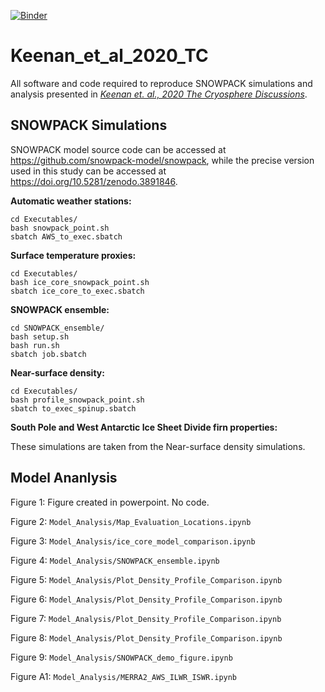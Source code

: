 [![Binder](https://mybinder.org/badge_logo.svg)](https://mybinder.org/v2/gh/EricKeenan/Keenan_et_al_2020_TC/master)

# Keenan_et_al_2020_TC
All software and code required to reproduce SNOWPACK simulations and analysis presented in [*Keenan et. al., 2020 The Cryosphere Discussions*](https://tc.copernicus.org/preprints/tc-2020-175/). 

## SNOWPACK Simulations
SNOWPACK model source code can be accessed at https://github.com/snowpack-model/snowpack, while the precise version used in this study can be accessed at https://doi.org/10.5281/zenodo.3891846. 

**Automatic weather stations:**
```
cd Executables/
bash snowpack_point.sh
sbatch AWS_to_exec.sbatch
```

**Surface temperature proxies:**
```
cd Executables/
bash ice_core_snowpack_point.sh
sbatch ice_core_to_exec.sbatch
```

**SNOWPACK ensemble:**
```
cd SNOWPACK_ensemble/
bash setup.sh
bash run.sh
sbatch job.sbatch
```

**Near-surface density:**
```
cd Executables/
bash profile_snowpack_point.sh
sbatch to_exec_spinup.sbatch
```

**South Pole and West Antarctic Ice Sheet Divide firn properties:**

These simulations are taken from the Near-surface density simulations. 


## Model Ananlysis
Figure 1: Figure created in powerpoint. No code. 

Figure 2: `Model_Analysis/Map_Evaluation_Locations.ipynb`

Figure 3: `Model_Analysis/ice_core_model_comparison.ipynb`

Figure 4: `Model_Analysis/SNOWPACK_ensemble.ipynb`

Figure 5: `Model_Analysis/Plot_Density_Profile_Comparison.ipynb`

Figure 6: `Model_Analysis/Plot_Density_Profile_Comparison.ipynb`

Figure 7: `Model_Analysis/Plot_Density_Profile_Comparison.ipynb`

Figure 8: `Model_Analysis/Plot_Density_Profile_Comparison.ipynb`

Figure 9: `Model_Analysis/SNOWPACK_demo_figure.ipynb`

Figure A1: `Model_Analysis/MERRA2_AWS_ILWR_ISWR.ipynb` 
